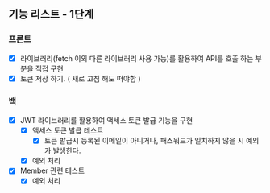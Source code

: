 ## 기능 리스트 - 1단계
### 프론트
* [x] 라이브러리(fetch 이외 다른 라이브러리 사용 가능)를 활용하여 API를 호출 하는 부분을 직접 구현
* [x] 토큰 저장 하기. ( 새로 고침 해도 떠야함 )
### 백
* [x] JWT 라이브러리를 활용하여 액세스 토큰 발급 기능을 구현
  * [x] 액세스 토큰 발급 테스트
    - [x] 토큰 발급시 등록된 이메일이 아니거나, 패스워드가 일치하지 않을 시 예외가 발생한다. 
  * [x] 예외 처리
* [x] Member 관련 테스트
  * [x] 예외 처리
